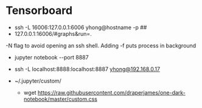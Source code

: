 # Tensorboard

* ssh -L 16006:127.0.0.1:6006 yhong@hostname -p ## 
* 127.0.0.1:16006/#graphs&run=.

-N flag to avoid opening an ssh shell. Adding -f puts process in background


* jupyter notebook --port 8887
* ssh -L localhost:8888:localhost:8887 yhong@192.168.0.17

* ~/.jupyter/custom/
  * wget https://raw.githubusercontent.com/draperjames/one-dark-notebook/master/custom.css
